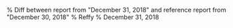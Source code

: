 % Diff between report from "December 31, 2018" and reference report from "December 30, 2018"
% Reffy
% December 31, 2018

